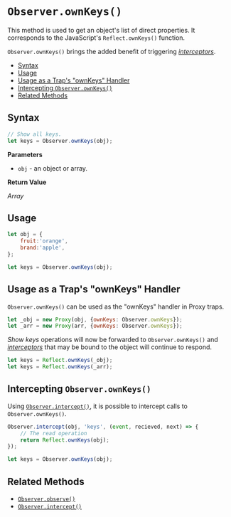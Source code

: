 # `Observer.ownKeys()`

This method is used to get an object's list of direct properties. It corresponds to the JavaScript's `Reflect.ownKeys()` function.

`Observer.ownKeys()` brings the added benefit of triggering [*interceptors*](/observer/v1/api/intercept.md).

+ [Syntax](#syntax)
+ [Usage](#usage)
+ [Usage as a Trap's "ownKeys" Handler](#usage-as-a-traps-ownKeys-handler)
+ [Intercepting `Observer.ownKeys()`](#Intercepting-observer.ownKeys)
+ [Related Methods](#related-methods)

## Syntax

```js
// Show all keys.
let keys = Observer.ownKeys(obj);
```

**Parameters**

+ `obj` - an object or array.

**Return Value**

*Array*

## Usage

```js
let obj = {
    fruit:'orange',
    brand:'apple',
};

let keys = Observer.ownKeys(obj);
```

## Usage as a Trap's "ownKeys" Handler

`Observer.ownKeys()` can be used as the "ownKeys" handler in Proxy traps.

```js
let _obj = new Proxy(obj, {ownKeys: Observer.ownKeys});
let _arr = new Proxy(arr, {ownKeys: Observer.ownKeys});
```

*Show keys* operations will now be forwarded to `Observer.ownKeys()` and [*interceptors*](/observer/v1/api/intercept.md) that may be bound to the object will continue to respond.

```js
let keys = Reflect.ownKeys(_obj);
let keys = Reflect.ownKeys(_arr);

```

## Intercepting `Observer.ownKeys()`

Using [`Observer.intercept()`](/observer/v1/api/intercept.md), it is possible to intercept calls to `Observer.ownKeys()`.

```js
Observer.intercept(obj, 'keys', (event, recieved, next) => {
    // The read operation
    return Reflect.ownKeys(obj);
});

let keys = Observer.ownKeys(obj);
```

## Related Methods

+ [`Observer.observe()`](/observer/v1/api/observe.md)
+ [`Observer.intercept()`](/observer/v1/api/intercept.md)
